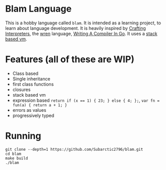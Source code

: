# Blam Language
This is a hobby language called `blam`. It is intended as a learning project, to learn about language development.
It is heavily inspired by [Crafting Interpreters](https://craftinginterpreters.com), the [wren](https://wren.io/) language, [Writing A Compiler In Go](https://compilerbook.com/). It uses a [stack based vm](https://en.wikipedia.org/wiki/Stack_machine).

# Features (all of these are WIP)
- Class based
- Single inheritance
- first class functions
- closures
- stack based vm
- expression based `return if (x == 1) { 23; } else { 4; };`, `var fn = fun(a) { return a + 1; }`
- errors as values
- progressively typed

# Running
```console
git clone --depth=1 https://github.com/Subarctic2796/blam.git
cd blam
make build
./blam
```
